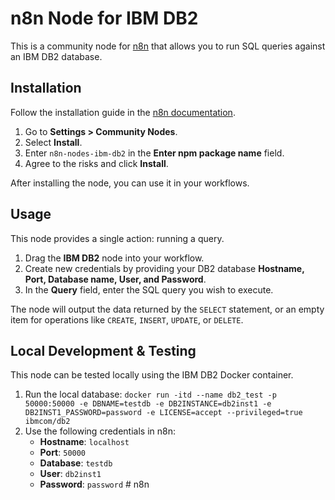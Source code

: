 # n8n Node for IBM DB2

This is a community node for [n8n](https://n8n.io/) that allows you to run SQL queries against an IBM DB2 database.

## Installation

Follow the installation guide in the [n8n documentation](https://docs.n8n.io/integrations/community-nodes/installation/).

1.  Go to **Settings > Community Nodes**.
2.  Select **Install**.
3.  Enter `n8n-nodes-ibm-db2` in the **Enter npm package name** field.
4.  Agree to the risks and click **Install**.

After installing the node, you can use it in your workflows.

## Usage

This node provides a single action: running a query.

1.  Drag the **IBM DB2** node into your workflow.
2.  Create new credentials by providing your DB2 database **Hostname, Port, Database name, User, and Password**.
3.  In the **Query** field, enter the SQL query you wish to execute.

The node will output the data returned by the `SELECT` statement, or an empty item for operations like `CREATE`, `INSERT`, `UPDATE`, or `DELETE`.

## Local Development & Testing

This node can be tested locally using the IBM DB2 Docker container.

1.  Run the local database:
    `docker run -itd --name db2_test -p 50000:50000 -e DBNAME=testdb -e DB2INSTANCE=db2inst1 -e DB2INST1_PASSWORD=password -e LICENSE=accept --privileged=true ibmcom/db2`
2.  Use the following credentials in n8n:
    *   **Hostname**: `localhost`
    *   **Port**: `50000`
    *   **Database**: `testdb`
    *   **User**: `db2inst1`
    *   **Password**: `password` #   n 8 n  
 